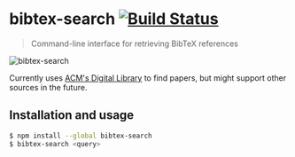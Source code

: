 # bibtex-search [![Build Status](https://travis-ci.org/ekmartin/bibtex-search.svg?branch=master)](https://travis-ci.org/ekmartin/bibtex-search)

> Command-line interface for retrieving BibTeX references

![bibtex-search](https://i.imgur.com/ARhwzbQ.gif)

Currently uses [ACM's Digital Library](https://dl.acm.org/) to find papers, but
might support other sources in the future.

## Installation and usage

```bash
$ npm install --global bibtex-search
$ bibtex-search <query>
```
